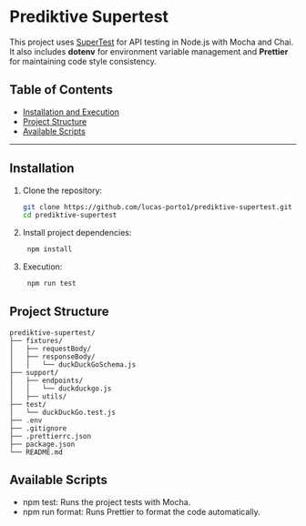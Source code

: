 # Prediktive Supertest

This project uses [SuperTest](https://github.com/visionmedia/supertest) for API testing in Node.js with Mocha and Chai. It also includes **dotenv** for environment variable management and **Prettier** for maintaining code style consistency.

## Table of Contents

- [Installation and Execution](#installation)
- [Project Structure](#project-structure)
- [Available Scripts](#available-scripts)

---

## Installation

1. Clone the repository:

   ```bash
   git clone https://github.com/lucas-porto1/prediktive-supertest.git
   cd prediktive-supertest

   ```

2. Install project dependencies:

   ```bash
    npm install
   ```

3. Execution:

   ```bash
    npm run test
   ```

## Project Structure

```plaintext
prediktive-supertest/
├── fixtures/
│   ├── requestBody/
│   ├── responseBody/
│   │   └── duckDuckGoSchema.js
├── support/
│   ├── endpoints/
│   │   └── duckduckgo.js
│   ├── utils/
├── test/
│   └── duckDuckGo.test.js
├── .env
├── .gitignore
├── .prettierrc.json
├── package.json
└── README.md
```

## Available Scripts

- npm test: Runs the project tests with Mocha.
- npm run format: Runs Prettier to format the code automatically.
